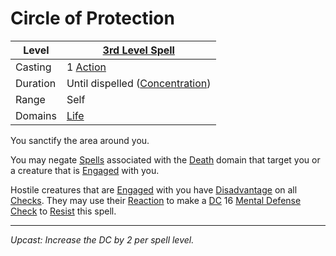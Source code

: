 # Circle of Protection

| Level    | [3rd Level Spell](3rd%20Level%20Spells.md)                            |
| -------- | --------------------------------------------------------------------- |
| Casting  | 1 [Action](../../../../Game%20Procedures/Core%20Procedures/Action.md) |
| Duration | Until dispelled ([Concentration](../../Concentration.md))             |
| Range    | Self                                                                  |
| Domains  | [Life](../../Spell%20Domains/Life.md)                                 |

You sanctify the area around you.

You may negate [Spells](../../../Spells.md) associated with the [Death](../../Spell%20Domains/Death.md) domain that target you or a creature that is [Engaged](../../../../Game%20Procedures/Conditions/Engaged.md) with you.

Hostile creatures that are [Engaged](../../../../Game%20Procedures/Conditions/Engaged.md) with you have [Disadvantage](../../../../Game%20Procedures/Die%20Rolling%20Mechanics/Disadvantage.md) on all [Checks](../../../../Game%20Procedures/Core%20Procedures/Check.md). They may use their [Reaction](../../../../Game%20Procedures/Combat/Reaction.md) to make a [DC](../../../../Game%20Procedures/Core%20Procedures/DC.md) 16 [Mental Defense](../../../../Player%20Characters/Derived%20Statistics/Mental%20Defense.md) [Check](../../../../Game%20Procedures/Core%20Procedures/Check.md) to [Resist](../../Resist.md) this spell.

---
*Upcast: Increase the DC by 2 per spell level.*
